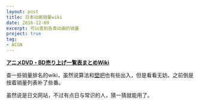 ```yaml
---
layout: post
title: 日本动画销量wiki
date: 2016-12-09
excerpt: 可以查到各类动画的销量
project: true
tag: 
- ACGN
---
```




[**アニメDVD・BD売り上げ一覧表まとめWiki**](http://www38.atwiki.jp/uri-archive/)

查一些销量排名的wiki，虽然说算法和[壁吧](http://tieba.baidu.com/f?kw=%C3%FB%D7%F7%D6%AE%B1%DA)也有些出入，但是看看无妨。之前倒是按着销量列表补了些番。

虽然说是日文网站，不过有点日与常识的人，猜一猜就能用了。